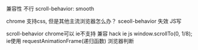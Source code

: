 兼容性  不行
scroll-behavior: smooth

chrome 支持css, 但是其他主流浏览器怎么办？  sceoll-behavior 失效
JS写

scroll-behavior  chrome可以      ie不支持
兼容 hack  ie  js  window.scrollTo(0, 1/8);   ie使用
requestAnimationFrame(递归函数)
浏览器判断